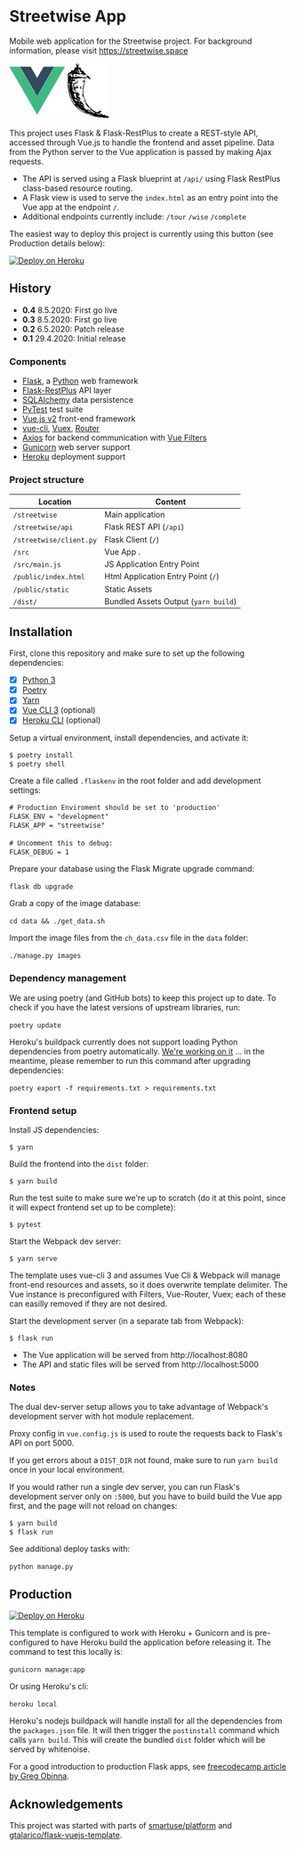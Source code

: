 # Streetwise App

Mobile web application for the Streetwise project. For background information, please visit https://streetwise.space

![Vue Logo](/docs/vue-logo.png "Vue Logo") ![Flask Logo](/docs/flask-logo.png "Flask Logo")

This project uses Flask & Flask-RestPlus to create a REST-style API, accessed through Vue.js to handle the frontend and asset pipeline. Data from the Python server to the Vue application is passed by making Ajax requests.

- The API is served using a Flask blueprint at `/api/` using Flask RestPlus class-based resource routing.
- A Flask view is used to serve the `index.html` as an entry point into the Vue app at the endpoint `/`.
- Additional endpoints currently include: `/tour` `/wise` `/complete`

The easiest way to deploy this project is currently using this button (see Production details below):

[![Deploy on Heroku](https://www.herokucdn.com/deploy/button.svg)](https://heroku.com/deploy?template=https://github.com/streetwise/streetwise-app)

## History

- **0.4** 8.5.2020: First go live
- **0.3** 8.5.2020: First go live
- **0.2** 6.5.2020: Patch release
- **0.1** 29.4.2020: Initial release

### Components

* [Flask](https://flask.palletsprojects.com/), a [Python](https://python.org) web framework
* [Flask-RestPlus](https://flask-restplus.readthedocs.io/en/stable/) API layer
* [SQLAlchemy](https://docs.sqlalchemy.org/) data persistence
* [PyTest](https://pytest.org) test suite
* [Vue.js v2](https://vuejs.org/v2/guide/) front-end framework
* [vue-cli](https://github.com/vuejs/vue-cli/blob/dev/docs/README.md), [Vuex](https://vuex.vuejs.org/), [Router](https://router.vuejs.org/)
* [Axios](https://github.com/axios/axios/) for backend communication with [Vue Filters](https://vuejs.org/v2/guide/filters.html)
* [Gunicorn](https://gunicorn.org/) web server support
* [Heroku](https://heroku.com) deployment support

### Project structure

| Location                |  Content                             |
|-------------------------|--------------------------------------|
| `/streetwise`           | Main application                     |
| `/streetwise/api`       | Flask REST API (`/api`)              |
| `/streetwise/client.py` | Flask Client (`/`)                   |
| `/src`                  | Vue App .                            |
| `/src/main.js`          | JS Application Entry Point           |
| `/public/index.html`    | Html Application Entry Point (`/`)   |
| `/public/static`        | Static Assets                        |
| `/dist/`                | Bundled Assets Output (`yarn build`) |

## Installation

First, clone this repository and make sure to set up the following dependencies:

- [X] [Python 3](https://python.org)
- [X] [Poetry](https://python-poetry.org/docs/)
- [X] [Yarn](https://yarnpkg.com/en/docs/install)
- [X] [Vue CLI 3](https://cli.vuejs.org/guide/installation.html) (optional)
- [X] [Heroku CLI](https://devcenter.heroku.com/articles/heroku-cli) (optional)

Setup a virtual environment, install dependencies, and activate it:

```
$ poetry install
$ poetry shell
```

Create a file called `.flaskenv` in the root folder and add development settings:

```
# Production Enviroment should be set to 'production'
FLASK_ENV = "development"
FLASK_APP = "streetwise"

# Uncomment this to debug:
FLASK_DEBUG = 1
```

Prepare your database using the Flask Migrate upgrade command:

`flask db upgrade`

Grab a copy of the image database:

`cd data && ./get_data.sh`

Import the image files from the `ch_data.csv` file in the `data` folder:

`./manage.py images`

### Dependency management

We are using poetry (and GitHub bots) to keep this project up to date. To check if you have the latest versions of upstream libraries, run:

`poetry update`

Heroku's buildpack currently does not support loading Python dependencies from poetry automatically. [We're working on it](https://github.com/heroku/heroku-buildpack-python/issues/796#issuecomment-611198469) ... in the meantime, please remember to run this command after upgrading dependencies:

`poetry export -f requirements.txt > requirements.txt`

### Frontend setup

Install JS dependencies:

```
$ yarn
```

Build the frontend into the `dist` folder:

```
$ yarn build
```

Run the test suite to make sure we're up to scratch (do it at this point, since it will expect frontend set up to be complete):

```
$ pytest
```

Start the Webpack dev server:

```
$ yarn serve
```

The template uses vue-cli 3 and assumes Vue Cli & Webpack will manage front-end resources and assets, so it does overwrite template delimiter. The Vue instance is preconfigured with Filters, Vue-Router, Vuex; each of these can easilly removed if they are not desired.

Start the development server (in a separate tab from Webpack):

```
$ flask run
```

- The Vue application will be served from http://localhost:8080
- The API and static files will be served from http://localhost:5000

### Notes

The dual dev-server setup allows you to take advantage of Webpack's development server with hot module replacement.

Proxy config in `vue.config.js` is used to route the requests back to Flask's API on port 5000.

If you get errors about a `DIST_DIR` not found, make sure to run `yarn build` once in your local environment.

If you would rather run a single dev server, you can run Flask's development server only on `:5000`, but you have to build build the Vue app first, and the page will not reload on changes:

```
$ yarn build
$ flask run
```

See additional deploy tasks with:

`python manage.py`

## Production

[![Deploy on Heroku](https://www.herokucdn.com/deploy/button.svg)](https://heroku.com/deploy?template=https://github.com/streetwise/streetwise-app)

This template is configured to work with Heroku + Gunicorn and is pre-configured to have Heroku build the application before releasing it. The command to test this locally is:

`gunicorn manage:app`

Or using Heroku's cli:

`heroku local`

Heroku's nodejs buildpack will handle install for all the dependencies from the `packages.json` file.
It will then trigger the `postinstall` command which calls `yarn build`.
This will create the bundled `dist` folder which will be served by whitenoise.

For a good introduction to production Flask apps, see [freecodecamp article by Greg Obinna](https://www.freecodecamp.org/news/structuring-a-flask-restplus-web-service-for-production-builds-c2ec676de563/).

## Acknowledgements

This project was started with parts of [smartuse/platform](https://github.com/smartuse/platform) and [gtalarico/flask-vuejs-template](https://github.com/gtalarico/flask-vuejs-template).
